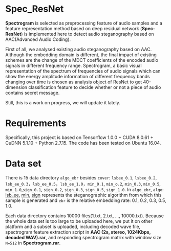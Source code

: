 


# Spec_ResNet  
**Spectrogram** is selected as preprocessing feature of audio samples and a feature representation method based on deep residual network (**Spec-ResNet**) is implemented here to detect audio steganography based on AAC(Advanced Audio Coding).

First of all, we analysed existing audio steganography based on AAC. Although the embedding domain is different, the final impact of existing schemes are the change of the MDCT coefficients of the encoded audio signals in different frequency range. Spectrogram, a basic visual representation of the spectrum of frequencies of audio signals which can show the energy amplitude information of different frequency bands changing over time is chosen as analysis object of ResNet to get 40-dimension classification feature to decide whether or not a piece of audio contains secret message.

Still, this is a work on progress, we will update it lately.

# Requirements
Specifically, this project is based on Tensorflow 1.0.0 + CUDA 8.0.61 + CuDNN 5.1.10 + Python 2.7.15. The code has been tested on Ubuntu 16.04.
     
# Data set
There is 15 data directory `algo_ebr` besides `cover`: `lsbee_0.1`, `lsbee_0.2`, `lsb_ee_0.3`，`lsb_ee_0.5`，`lsb_ee_1.0`，`min_0.1`, `min_o.2`, `min_0.3`, `min_0.5`, `min_1.0`,`sign_0.1`, `sign_0.2`, `sign_0.3`, `sign_0.5`, `sign_1.0`. In `algo_ebr`, `algo`: [lsb_ee](https://www.computer.org/csdl/proceedings/mines/2010/4258/00/4258a841-abs.html), [min](http://en.cnki.com.cn/Article_en/CJFDTOTAL-XXWX201107046.htm), [sign](https://ieeexplore.ieee.org/stamp/stamp.jsp?tp=&arnumber=5629745) represents the steganographic algorithm from which this sample is generated and `ebr` is the relative embedding rate: 0.1, 0.2, 0.3, 0.5, 1.0.

Each data directory contains 10000 files(1.txt, 2.txt, ..., 10000.txt). Because the whole data set is too large to be uploaded here, we put it on other platform and a subset is uploaded, including decoded wave file, spectrogram feature extraction script in **AAC (2s, stereo, 1024Kbps, decoded WAV).rar**, and responding spectrogram matrix with window size `N=512` in **Spectrogram.rar**.

